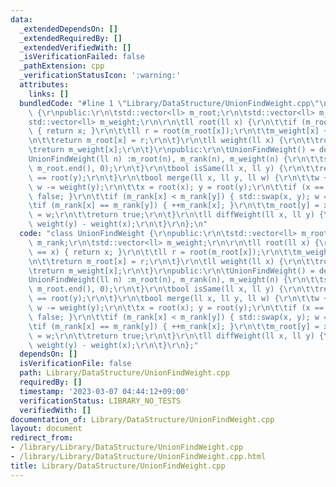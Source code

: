 ```yaml
---
data:
  _extendedDependsOn: []
  _extendedRequiredBy: []
  _extendedVerifiedWith: []
  _isVerificationFailed: false
  _pathExtension: cpp
  _verificationStatusIcon: ':warning:'
  attributes:
    links: []
  bundledCode: "#line 1 \"Library/DataStructure/UnionFindWeight.cpp\"\nclass UnionFindWeight\
    \ {\r\npublic:\r\n\tstd::vector<ll> m_root;\r\n\tstd::vector<ll> m_rank;\r\n\t\
    std::vector<ll> m_weight;\r\n\r\n\tll root(ll x) {\r\n\t\tif (m_root[x] == x)\
    \ { return x; }\r\n\t\tll r = root(m_root[x]);\r\n\t\tm_weight[x] += m_weight[m_root[x]];\r\
    \n\t\treturn m_root[x] = r;\r\n\t}\r\n\tll weight(ll x) {\r\n\t\troot(x);\r\n\t\
    \treturn m_weight[x];\r\n\t}\r\npublic:\r\n\tUnionFindWeight() = delete;\r\n\t\
    UnionFindWeight(ll n) :m_root(n), m_rank(n), m_weight(n) {\r\n\t\tstd::iota(m_root.begin(),\
    \ m_root.end(), 0);\r\n\t}\r\n\tbool isSame(ll x, ll y) {\r\n\t\treturn root(x)\
    \ == root(y);\r\n\t}\r\n\tbool merge(ll x, ll y, ll w) {\r\n\t\tw += weight(x);\
    \ w -= weight(y);\r\n\t\tx = root(x); y = root(y);\r\n\t\tif (x == y) { return\
    \ false; }\r\n\t\tif (m_rank[x] < m_rank[y]) { std::swap(x, y); w = -w; }\r\n\t\
    \tif (m_rank[x] == m_rank[y]) { ++m_rank[x]; }\r\n\t\tm_root[y] = x;\r\n\t\tm_weight[y]\
    \ = w;\r\n\t\treturn true;\r\n\t}\r\n\tll diffWeight(ll x, ll y) {\r\n\t\treturn\
    \ weight(y) - weight(x);\r\n\t}\r\n};\n"
  code: "class UnionFindWeight {\r\npublic:\r\n\tstd::vector<ll> m_root;\r\n\tstd::vector<ll>\
    \ m_rank;\r\n\tstd::vector<ll> m_weight;\r\n\r\n\tll root(ll x) {\r\n\t\tif (m_root[x]\
    \ == x) { return x; }\r\n\t\tll r = root(m_root[x]);\r\n\t\tm_weight[x] += m_weight[m_root[x]];\r\
    \n\t\treturn m_root[x] = r;\r\n\t}\r\n\tll weight(ll x) {\r\n\t\troot(x);\r\n\t\
    \treturn m_weight[x];\r\n\t}\r\npublic:\r\n\tUnionFindWeight() = delete;\r\n\t\
    UnionFindWeight(ll n) :m_root(n), m_rank(n), m_weight(n) {\r\n\t\tstd::iota(m_root.begin(),\
    \ m_root.end(), 0);\r\n\t}\r\n\tbool isSame(ll x, ll y) {\r\n\t\treturn root(x)\
    \ == root(y);\r\n\t}\r\n\tbool merge(ll x, ll y, ll w) {\r\n\t\tw += weight(x);\
    \ w -= weight(y);\r\n\t\tx = root(x); y = root(y);\r\n\t\tif (x == y) { return\
    \ false; }\r\n\t\tif (m_rank[x] < m_rank[y]) { std::swap(x, y); w = -w; }\r\n\t\
    \tif (m_rank[x] == m_rank[y]) { ++m_rank[x]; }\r\n\t\tm_root[y] = x;\r\n\t\tm_weight[y]\
    \ = w;\r\n\t\treturn true;\r\n\t}\r\n\tll diffWeight(ll x, ll y) {\r\n\t\treturn\
    \ weight(y) - weight(x);\r\n\t}\r\n};"
  dependsOn: []
  isVerificationFile: false
  path: Library/DataStructure/UnionFindWeight.cpp
  requiredBy: []
  timestamp: '2023-03-07 04:44:12+09:00'
  verificationStatus: LIBRARY_NO_TESTS
  verifiedWith: []
documentation_of: Library/DataStructure/UnionFindWeight.cpp
layout: document
redirect_from:
- /library/Library/DataStructure/UnionFindWeight.cpp
- /library/Library/DataStructure/UnionFindWeight.cpp.html
title: Library/DataStructure/UnionFindWeight.cpp
---
```

